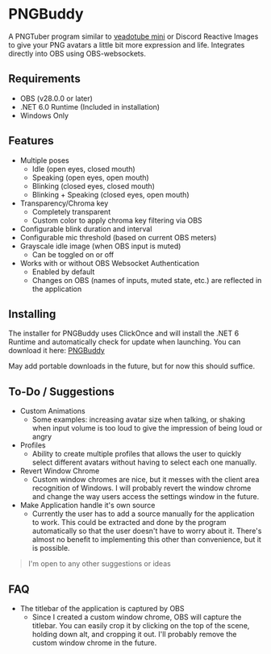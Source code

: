 # PNGBuddy
A PNGTuber program similar to [veadotube mini](https://olmewe.itch.io/veadotube-mini?download) or Discord Reactive Images to give your PNG avatars a little bit more expression and life. Integrates directly into OBS using OBS-websockets.

## Requirements
- OBS (v28.0.0 or later)
- .NET 6.0 Runtime (Included in installation)
- Windows Only

## Features
- Multiple poses
  - Idle (open eyes, closed mouth)
  - Speaking (open eyes, open mouth)
  - Blinking (closed eyes, closed mouth)
  - Blinking + Speaking (closed eyes, open mouth) 
- Transparency/Chroma key
  - Completely transparent
  - Custom color to apply chroma key filtering via OBS
- Configurable blink duration and interval
- Configurable mic threshold (based on current OBS meters)
- Grayscale idle image (when OBS input is muted)
  - Can be toggled on or off
- Works with or without OBS Websocket Authentication
  - Enabled by default
  - Changes on OBS (names of inputs, muted state, etc.) are reflected in the application

## Installing
The installer for PNGBuddy uses ClickOnce and will install the .NET 6 Runtime and automatically check for update when launching. You can download it here: 
[PNGBuddy](https://raw.githubusercontent.com/UnseenFaith/PNGBuddy/master/docs/setup.exe)

May add portable downloads in the future, but for now this should suffice.

## To-Do / Suggestions
- Custom Animations
  - Some examples: increasing avatar size when talking, or shaking when input volume is too loud to give the impression of being loud or angry
- Profiles
  - Ability to create multiple profiles that allows the user to quickly select different avatars without having to select each one manually.
- Revert Window Chrome
  - Custom window chromes are nice, but it messes with the client area recognition of Windows. I will probably revert the window chrome and change the way users access the settings window in the future.
- Make Application handle it's own source
  - Currently the user has to add a source manually for the application to work. This could be extracted and done by the program automatically so that the user doesn't have to worry about it. There's almost no benefit to implementing this other than convenience, but it is possible.

> I'm open to any other suggestions or ideas


## FAQ
- The titlebar of the application is captured by OBS
  - Since I created a custom window chrome, OBS will capture the titlebar. You can easily crop it by clicking on the top of the scene, holding down alt, and cropping it out. I'll probably remove the custom window chrome in the future.









